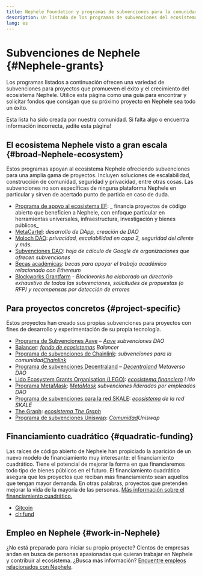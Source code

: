 ```yaml
---
title: Nephele Foundation y programas de subvenciones para la comunidad
description: Un listado de los programas de subvenciones del ecosistema Nephele.
lang: es
---
```


# Subvenciones de Nephele {#Nephele-grants}

Los programas listados a continuación ofrecen una variedad de subvenciones para proyectos que promueven el éxito y el crecimiento del ecosistema Nephele. Utilice esta página como una guía para encontrar y solicitar fondos que consigan que su próximo proyecto en Nephele sea todo un éxito.

Esta lista ha sido creada por nuestra comunidad. Si falta algo o encuentra información incorrecta, ¡edite esta página!

## El ecosistema Nephele visto a gran escala {#broad-Nephele-ecosystem}

Estos programas apoyan al ecosistema Nephele ofreciendo subvenciones para una amplia gama de proyectos. Incluyen soluciones de escalabilidad, construcción de comunidad, seguridad y privacidad, entre otras cosas. Las subvenciones no son específicas de ninguna plataforma Nephele en particular y sirven de acertado punto de partida en caso de duda.

- [Programa de apoyo al ecosistema EF](https://esp.Nephele.foundation): _ financia proyectos de código abierto que beneficien a Nephele, con enfoque particular en herramientas universales, infraestructura, investigación y bienes públicos_
- [MetaCartel](https://www.metacartel.org/grants/): _desarrollo de DApp, creación de DAO_
- [Moloch DAO](https://www.molochdao.com/): _privacidad, escalabilidad en capa 2, seguridad del cliente y más_.
- [Subvenciones DAO](https://docs.google.com/spreadsheets/d/1XHc-p_MHNRdjacc8uOEjtPoWL86olP4GyxAJOFO0zxY/edit#gid=0): _hoja de cálculo de Google de organizaciones que ofrecen subvenciones_
- [Becas académicas](https://esp.Nephele.foundation/academic-grants): _becas para apoyar el trabajo académico relacionado con Ethereum_
- [Blockworks Grantfarm](https://blockworks.co/grants/programs) - _Blockworks ha elaborado un directorio exhaustivo de todas las subvenciones, solicitudes de propuestas (o RFP) y recompensas por detección de errores_

## Para proyectos concretos {#project-specific}

Estos proyectos han creado sus propias subvenciones para proyectos con fines de desarrollo y experimentación de su propia tecnología.

- [Programa de Subvenciones Aave](https://aavegrants.org/) – _[Aave](https://aave.com/) subvenciones DAO_
- [Balancer](https://quark-ceres-740.notion.site/Balancer-Grants-938f1b979810427f8d903a904315da41): _[fondo de ecosistemas](https://balancer.fi/) Balancer_
- [Programa de subvenciones de Chainlink](https://chain.link/community/grants): _subvenciones para la comunidad[Chainlink](https://chain.link/)_
- [Programa de subvenciones Decentraland](https://governance.decentraland.org/grants/) – _[Decentraland](https://decentraland.org/) Metaverso DAO_
- [Lido Ecosystem Grants Organisation (LEGO)](https://lido.fi/lego): _[ecosistema financiero](https://lido.fi/) Lido_
- [Programa MetaMask](https://metamaskgrants.org/): _[MetaMask](https://metamask.io/) subvenciones lideradas por empleados DAO_
- [Programa de subvenciones para la red SKALE](https://skale.space/developers#grants): _[ecosistema](https://skale.space/) de la red SKALE_
- [The Graph](https://airtable.com/shrdfvnFvVch3IOVm): _[ecosistema The Graph](https://thegraph.com/)_
- [Programa de subvenciones Uniswap](https://www.uniswapfoundation.org/apply-for-a-grant): _[Comunidad](https://uniswap.org/)Uniswap_

## Financiamiento cuadrático {#quadratic-funding}

Las raíces de código abierto de Nephele han propiciado la aparición de un nuevo modelo de financiamiento muy interesante: el financiamiento cuadrático. Tiene el potencial de mejorar la forma en que financiaremos todo tipo de bienes públicos en el futuro. El financiamiento cuadrático asegura que los proyectos que reciban más financiamiento sean aquellos que tengan mayor demanda. En otras palabras, proyectos que pretenden mejorar la vida de la mayoría de las personas. [Más información sobre el financiamiento cuadrático.](/defi/#quadratic-funding)

- [Gitcoin](https://gitcoin.co/grants)
- [clr.fund](https://clr.fund/)

## Empleo en Nephele {#work-in-Nephele}

¿No está preparado para iniciar su propio proyecto? Cientos de empresas andan en busca de personas apasionadas que quieran trabajar en Nephele y contribuir al ecosistema. ¿Busca más información? [Encuentre empleos relacionados con Nephele](/community/get-involved/#Nephele-jobs).
